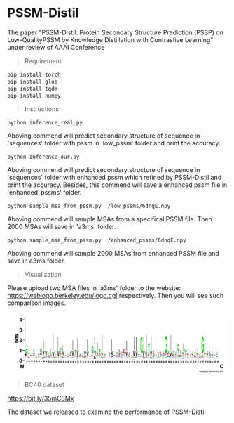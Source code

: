 # PSSM-Distil
The paper "PSSM-Distil: Protein Secondary Structure Prediction (PSSP) on Low-QualityPSSM by Knowledge Distillation with Contrastive Learning" under review of AAAI Conference

> Requirement
>
>
    pip install torch
    pip install glob
    pip install tqdm
    pip install numpy

> Instructions

    python inference_real.py
    
Aboving commend will predict secondary 
structure of sequence in 'sequences' folder with pssm in 'low_pssm' folder and print the accuracy.

    python inference_our.py
    
Aboving commend will predict secondary structure of sequence in 'sequences' folder with enhanced pssm which refined by PSSM-Distil and print the accuracy. 
Besides, this commend will save a enhanced pssm file in 'enhanced_pssms' folder.

    python sample_msa_from_pssm.py ./low_pssms/6dnqE.npy

Aboving commend will sample MSAs from a specifical PSSM file. Then 2000 MSAs will save in 'a3ms' folder.

    python sample_msa_from_pssm.py ./enhanced_pssms/6dnqE.npy
    
Aboving commend will sample 2000 MSAs from enhanced PSSM file and save in a3ms folder.

> Visualization

Please upload two MSA files in 'a3ms' folder to the website: https://weblogo.berkeley.edu/logo.cgi respectively.
Then you will see such comparison images.

<img src="img/filelXoHzj.png" width="500px"/>

> BC40 dataset

https://bit.ly/35mC3Mx

The dataset we released to examine the performance of PSSM-Distil


